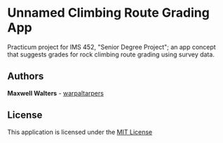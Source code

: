 # Unnamed Climbing Route Grading App

Practicum project for IMS 452, "Senior Degree Project"; an app concept that suggests grades for rock climbing route grading using survey data.

## Authors
**Maxwell Walters** - [warpaltarpers](github.com/warpaltarpers)

## License
This application is licensed under the [MIT License](https://github.com/warpaltarpers/climb-grader/blob/master/LICENSE)
